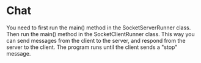 # Chat

You need to first run the main() method in the SocketServerRunner class.
    Then run the main() method in the SocketClientRunner class. This way you can send messages from the client
    to the server, and respond from the server to the client. The program runs until the client sends a "stop" message.
